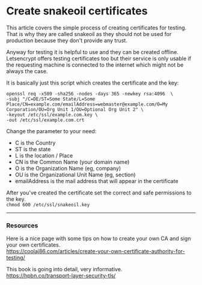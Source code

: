# Create snakeoil certificates
This article covers the simple process of creating certificates for testing.
That is why they are called snakeoil as they should not be used for production because they don't provide any trust.

Anyway for testing it is helpful to use and they can be created offline. Letsencrypt offers testing certificates too but their service is only usable if the requesting machine is connected to the internet which might not be always the case.

It is basically just this script which creates the certificate and the key:  

```shell
openssl req -x509 -sha256 -nodes -days 365 -newkey rsa:4096  \
-subj "/C=DE/ST=Some State/L=Some Place/CN=example.com/emailAddress=webmaster@example.com/O=My Corporation/OU=Org Unit 1/OU=Optional Org Unit 2" \
-keyout /etc/ssl/example.com.key \
-out /etc/ssl/example.com.crt
```

Change the parameter to your need:  
- C is the Country
- ST is the state
- L is the location / Place
- CN is the Common Name (your domain name)
- O is the Organization Name (eg, company)
- OU is the Organizational Unit Name (eg, section)
- emailAddress is the mail address that will appear in the certificate

After you've created the certificate set the correct and safe permissions to the key.  
`chmod 600 /etc/ssl/snakeoil.key`


___
### Resources
Here is a nice page with some tips on how to create your own CA and sign your own certificates.   
https://coolaj86.com/articles/create-your-own-certificate-authority-for-testing/

This book is going into detail, very informative.  
https://hpbn.co/transport-layer-security-tls/
